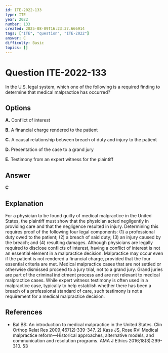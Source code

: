 ```yaml
---
id: ITE-2022-133
type: ITE
year: 2022
number: 133
created: 2025-08-09T16:23:37.666914
tags: ["ITE", "question", "ITE-2022"]
answer: C
difficulty: Basic
topics: []
---
```


# Question ITE-2022-133

In the U.S. legal system, which one of the following is a required finding to determine that medical malpractice has occurred?

## Options

**A.** Conflict of interest

**B.** A financial charge rendered to the patient

**C.** A causal relationship between breach of duty and injury to the patient

**D.** Presentation of the case to a grand jury

**E.** Testimony from an expert witness for the plaintiff

## Answer

**C**

## Explanation

For a physician to be found guilty of medical malpractice in the United States, the plaintiff must show that the physician acted negligently in providing care and that the negligence resulted in injury. Determining this requires proof of the following four legal components: (1) a professional duty owed to the patient; (2) a breach of said duty; (3) an injury caused by the breach; and (4) resulting damages. Although physicians are legally required to disclose conflicts of interest, having a conflict of interest is not an essential element in a malpractice decision. Malpractice may occur even if the patient is not rendered a financial charge, provided that the four essential criteria are met. Medical malpractice cases that are not settled or otherwise dismissed proceed to a jury trial, not to a grand jury. Grand juries are part of the criminal indictment process and are not relevant to medical malpractice cases. While expert witness testimony is often used in a malpractice case, typically to help establish whether there has been a breach of a professional standard of care, such testimony is not a requirement for a medical malpractice decision.

## References

- Bal BS: An introduction to medical malpractice in the United States. Clin Orthop Relat Res 2009;467(2):339-347. 2) Kass JS, Rose RV: Medical malpractice reform—Historical approaches, alternative models, and communication and resolution programs. AMA J Ethics 2016;18(3):299-310. 53
